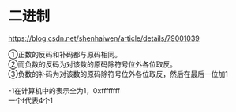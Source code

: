 # 二进制

https://blog.csdn.net/shenhaiwen/article/details/79001039<br>

①正数的反码和补码都与原码相同。 <br>
②而负数的反码为对该数的原码除符号位外各位取反。 <br>
③负数的补码为对该数的原码除符号位外各位取反，然后在最后一位加1 <br>

-1在计算机中的表示全为1，0xffffffff<br>
一个f代表4个1
